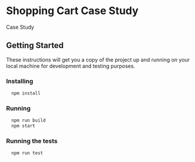 # Shopping Cart Case Study

Case Study

## Getting Started

These instructions will get you a copy of the project up and running on your local machine for development and testing purposes.

### Installing

```bash
  npm install
```

### Running

```bash
  npm run build
  npm start
```

### Running the tests

```bash
  npm run test
```
